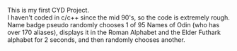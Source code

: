 This is my first CYD Project. <br>
I haven't coded in c/c++ since the mid 90's, so the code is extremely rough.<br>
Name badge pseudo randomly chooses 1 of 95 Names of Odin (who has over 170 aliases), displays it in the Roman Alphabet and the Elder Futhark alphabet for 2 seconds, and then randomly chooses another.
